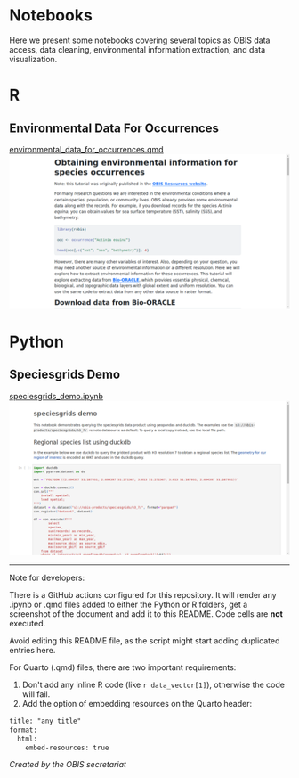 # Notebooks

Here we present some notebooks covering several topics as OBIS data access, data cleaning, environmental information extraction, and data visualization.

# R
## Environmental Data For Occurrences
[environmental_data_for_occurrences.qmd](R/environmental_data_for_occurrences.qmd)
![Environmental Data For Occurrences](screenshots/environmental_data_for_occurrences.png)





# Python
## Speciesgrids Demo
[speciesgrids_demo.ipynb](Python/speciesgrids_demo.ipynb)
![Speciesgrids Demo](screenshots/speciesgrids_demo.png)




------

Note for developers:

There is a GitHub actions configured for this repository. It will render any .ipynb or .qmd files added to either the Python or R folders, get a screenshot of the document and add it to this README. Code cells are **not** executed.

Avoid editing this README file, as the script might start adding duplicated entries here.

For Quarto (.qmd) files, there are two important requirements:

1. Don't add any inline R code (like `r data_vector[1]`), otherwise the code will fail.
2. Add the option of embedding resources on the Quarto header:

``` {bash}
title: "any title"
format: 
  html:
    embed-resources: true
```

_Created by the OBIS secretariat_